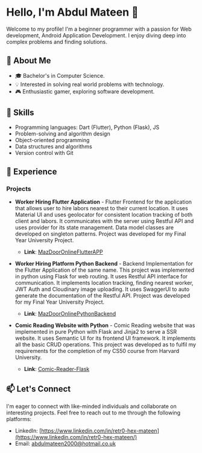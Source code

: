 # Hello, I'm Abdul Mateen 👋

Welcome to my profile! I'm a beginner programmer with a passion for  Web development, Android Application Development. I enjoy diving deep into complex problems and finding solutions.

## 🌱 About Me

- 🎓 Bachelor's in Computer Science.
- 💡 Interested in solving real world problems with technology.
- 🎮 Enthusiastic gamer, exploring software development.

## 🚀 Skills

- Programming languages: Dart (Flutter), Python (Flask), JS
- Problem-solving and algorithm design
- Object-oriented programming
- Data structures and algorithms
- Version control with Git

## 💼 Experience

### Projects

- **Worker Hiring Flutter Application** - Flutter Frontend for the application that allows user to hire labors nearest to their current location. It uses Material UI and uses geolocator for consistent location tracking of both client and labors. It communicates with the server using Restful API and uses provider for its state management. Data model classes are developed on singleton patterns. Project was developed for my Final Year University Project.
   - **Link**: [MazDoorOnlineFlutterAPP](https://github.com/RetR0-hex/MazDoorOnlineFlutterApp)

- **Worker Hiring Platform Python Backend** - Backend Implementation for the Flutter Application of the same name. This project was implemented in python using Flask for web routing. It uses Restful API interface for communication. It implements location tracking, finding nearest worker, JWT Auth and Cloudinary image uploading. It uses SwaggerUI to auto generate the documentation of the Restful API. Project was developed for my Final Year University Project.
   - **Link**: [MazDoorOnlinePythonBackend](https://github.com/RetR0-hex/MazdoorOnlinePythonBackend)

- **Comic Reading Website with Python** - Comic Reading website that was implemented in pure Python with Flask and Jinja2 to serve a SSR website. It uses Semantic UI for its frontend UI framework. It implements all the basic CRUD operations. This project was developed as to fulfil my requirements for the completion of my CS50 course from Harvard University.
  - **Link**: [Comic-Reader-Flask](https://github.com/RetR0-hex/Comic-Reader-Flask)


## 📫 Let's Connect

I'm eager to connect with like-minded individuals and collaborate on interesting projects. Feel free to reach out to me through the following platforms:

- LinkedIn: [https://www.linkedin.com/in/retr0-hex-mateen](https://www.linkedin.com/in/retr0-hex-mateen/)
- Email: abdulmateen2000@hotmail.co.uk
